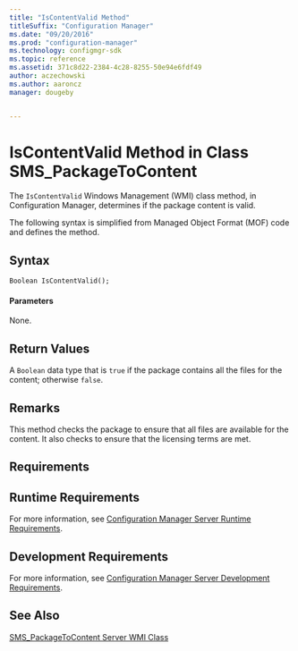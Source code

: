 ```yaml
---
title: "IsContentValid Method"
titleSuffix: "Configuration Manager"
ms.date: "09/20/2016"
ms.prod: "configuration-manager"
ms.technology: configmgr-sdk
ms.topic: reference
ms.assetid: 371c8d22-2384-4c28-8255-50e94e6fdf49
author: aczechowski
ms.author: aaroncz
manager: dougeby


---
```

# IsContentValid Method in Class SMS_PackageToContent
The `IsContentValid` Windows Management (WMI) class method, in Configuration Manager, determines if the package content is valid.  

 The following syntax is simplified from Managed Object Format (MOF) code and defines the method.  

## Syntax  

```  
Boolean IsContentValid();  
```  

#### Parameters  
 None.  

## Return Values  
 A `Boolean` data type that is `true` if the package contains all the files for the content; otherwise `false`.  

## Remarks  
 This method checks the package to ensure that all files are available for the content. It also checks to ensure that the licensing terms are met.  

## Requirements  

## Runtime Requirements  
 For more information, see [Configuration Manager Server Runtime Requirements](../../../../../develop/core/reqs/server-runtime-requirements.md).  

## Development Requirements  
 For more information, see [Configuration Manager Server Development Requirements](../../../../../develop/core/reqs/server-development-requirements.md).  

## See Also  
 [SMS_PackageToContent Server WMI Class](../../../../../develop/reference/core/servers/configure/sms_packagetocontent-server-wmi-class.md)

